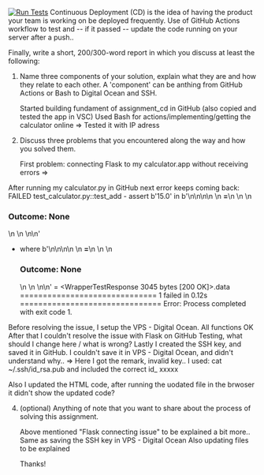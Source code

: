 [![Run Tests](https://github.com/Ray-Github-2022/assignment_cd/actions/workflows/run-tests.yml/badge.svg)](https://github.com/Ray-Github-2022/assignment_cd/actions/workflows/run-tests.yml)
Continuous Deployment (CD) is the idea of having the product your team is working on be deployed frequently. Use of GitHub Actions workflow to test and -- if it passed -- update the code running on your server after a push..

Finally, write a short, 200/300-word report in which you discuss at least the following:
1. Name three components of your solution, explain what they are and how they relate to each other. 
   A 'component' can be anthing from GitHub Actions or Bash to Digital Ocean and SSH.

   Started building fundament of assignment_cd in GitHub (also copied and tested the app in VSC)
   Used Bash for actions/implementing/getting the calculator online => Tested it with IP adress
   
2. Discuss three problems that you encountered along the way and how you solved them.

   First problem: connecting Flask to my calculator.app without receiving errors =>

After running my calculator.py in GitHub next error keeps coming back: FAILED test_calculator.py::test_add - assert b'15.0' in b'\n<!DOCTYPE html>\n<html lang="en">\n<head>\n    <meta charset="UTF-8">\n    <meta name="viewport" content="width=de..."><b>=</b></button>\n        </form>\n        \n        <h3>Outcome: None</h3>\n        \n    </div>\n</body>\n</html>'
 +  where b'\n<!DOCTYPE html>\n<html lang="en">\n<head>\n    <meta charset="UTF-8">\n    <meta name="viewport" content="width=de..."><b>=</b></button>\n        </form>\n        \n        <h3>Outcome: None</h3>\n        \n    </div>\n</body>\n</html>' = <WrapperTestResponse 3045 bytes [200 OK]>.data
============================== 1 failed in 0.12s ===============================
Error: Process completed with exit code 1.

   Before resolving the issue, I setup the VPS - Digital Ocean. All functions OK
   After that I couldn't resolve the issue with Flask on GitHub Testing, what should I change here / what is wrong?
   Lastly I created the SSH key, and saved it in GitHub. I couldn't save it in VPS - Digital Ocean, and didn't understand why..
   => Here I got the remark, invalid key.. I used: cat ~/.ssh/id_rsa.pub and included the correct id_ xxxxx

   Also I updated the HTML code, after running the uodated file in the brwoser it didn't show the updated code?

4. (optional) Anything of note that you want to share about the process of solving this assignment.

   Above mentioned "Flask connecting issue" to be explained a bit more..
   Same as saving the SSH key in VPS - Digital Ocean
   Also updating files to be explained

   Thanks!

